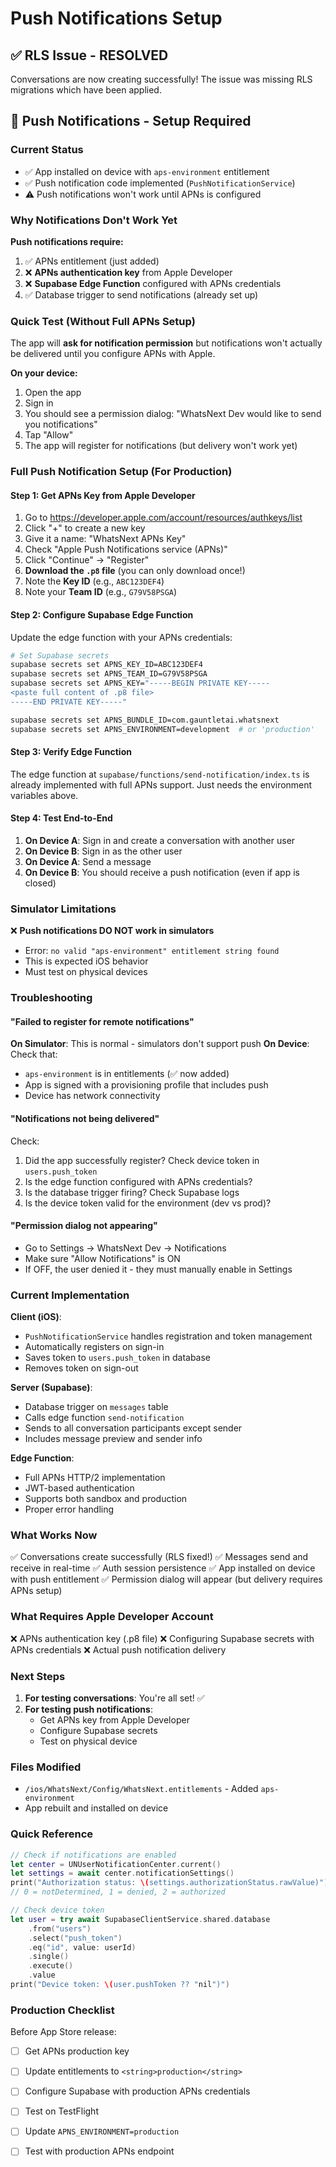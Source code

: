 # Push Notifications Setup

## ✅ RLS Issue - RESOLVED
Conversations are now creating successfully! The issue was missing RLS migrations which have been applied.

## 🔔 Push Notifications - Setup Required

### Current Status
- ✅ App installed on device with `aps-environment` entitlement
- ✅ Push notification code implemented (`PushNotificationService`)
- ⚠️ Push notifications won't work until APNs is configured

### Why Notifications Don't Work Yet

**Push notifications require:**
1. ✅ APNs entitlement (just added)
2. ❌ **APNs authentication key** from Apple Developer
3. ❌ **Supabase Edge Function** configured with APNs credentials
4. ✅ Database trigger to send notifications (already set up)

### Quick Test (Without Full APNs Setup)

The app will **ask for notification permission** but notifications won't actually be delivered until you configure APNs with Apple.

**On your device:**
1. Open the app
2. Sign in
3. You should see a permission dialog: "WhatsNext Dev would like to send you notifications"
4. Tap "Allow"
5. The app will register for notifications (but delivery won't work yet)

### Full Push Notification Setup (For Production)

#### Step 1: Get APNs Key from Apple Developer

1. Go to https://developer.apple.com/account/resources/authkeys/list
2. Click "+" to create a new key
3. Give it a name: "WhatsNext APNs Key"
4. Check "Apple Push Notifications service (APNs)"
5. Click "Continue" → "Register"
6. **Download the `.p8` file** (you can only download once!)
7. Note the **Key ID** (e.g., `ABC123DEF4`)
8. Note your **Team ID** (e.g., `G79V58PSGA`)

#### Step 2: Configure Supabase Edge Function

Update the edge function with your APNs credentials:

```bash
# Set Supabase secrets
supabase secrets set APNS_KEY_ID=ABC123DEF4
supabase secrets set APNS_TEAM_ID=G79V58PSGA
supabase secrets set APNS_KEY="-----BEGIN PRIVATE KEY-----
<paste full content of .p8 file>
-----END PRIVATE KEY-----"

supabase secrets set APNS_BUNDLE_ID=com.gauntletai.whatsnext
supabase secrets set APNS_ENVIRONMENT=development  # or 'production'
```

#### Step 3: Verify Edge Function

The edge function at `supabase/functions/send-notification/index.ts` is already implemented with full APNs support. Just needs the environment variables above.

#### Step 4: Test End-to-End

1. **On Device A**: Sign in and create a conversation with another user
2. **On Device B**: Sign in as the other user
3. **On Device A**: Send a message
4. **On Device B**: You should receive a push notification (even if app is closed)

### Simulator Limitations

❌ **Push notifications DO NOT work in simulators**
- Error: `no valid "aps-environment" entitlement string found`
- This is expected iOS behavior
- Must test on physical devices

### Troubleshooting

#### "Failed to register for remote notifications"
**On Simulator**: This is normal - simulators don't support push
**On Device**: Check that:
- `aps-environment` is in entitlements (✅ now added)
- App is signed with a provisioning profile that includes push
- Device has network connectivity

#### "Notifications not being delivered"
Check:
1. Did the app successfully register? Check device token in `users.push_token`
2. Is the edge function configured with APNs credentials?
3. Is the database trigger firing? Check Supabase logs
4. Is the device token valid for the environment (dev vs prod)?

#### "Permission dialog not appearing"
- Go to Settings → WhatsNext Dev → Notifications
- Make sure "Allow Notifications" is ON
- If OFF, the user denied it - they must manually enable in Settings

### Current Implementation

**Client (iOS)**:
- `PushNotificationService` handles registration and token management
- Automatically registers on sign-in
- Saves token to `users.push_token` in database
- Removes token on sign-out

**Server (Supabase)**:
- Database trigger on `messages` table
- Calls edge function `send-notification`
- Sends to all conversation participants except sender
- Includes message preview and sender info

**Edge Function**:
- Full APNs HTTP/2 implementation
- JWT-based authentication
- Supports both sandbox and production
- Proper error handling

### What Works Now

✅ Conversations create successfully (RLS fixed!)
✅ Messages send and receive in real-time
✅ Auth session persistence
✅ App installed on device with push entitlement
✅ Permission dialog will appear (but delivery requires APNs setup)

### What Requires Apple Developer Account

❌ APNs authentication key (.p8 file)
❌ Configuring Supabase secrets with APNs credentials
❌ Actual push notification delivery

### Next Steps

1. **For testing conversations**: You're all set! ✅
2. **For testing push notifications**: 
   - Get APNs key from Apple Developer
   - Configure Supabase secrets
   - Test on physical device

### Files Modified

- `/ios/WhatsNext/Config/WhatsNext.entitlements` - Added `aps-environment`
- App rebuilt and installed on device

### Quick Reference

```swift
// Check if notifications are enabled
let center = UNUserNotificationCenter.current()
let settings = await center.notificationSettings()
print("Authorization status: \(settings.authorizationStatus.rawValue)")
// 0 = notDetermined, 1 = denied, 2 = authorized

// Check device token
let user = try await SupabaseClientService.shared.database
    .from("users")
    .select("push_token")
    .eq("id", value: userId)
    .single()
    .execute()
    .value
print("Device token: \(user.pushToken ?? "nil")")
```

### Production Checklist

Before App Store release:
- [ ] Get APNs production key
- [ ] Update entitlements to `<string>production</string>`
- [ ] Configure Supabase with production APNs credentials
- [ ] Test on TestFlight
- [ ] Update `APNS_ENVIRONMENT=production`
- [ ] Test with production APNs endpoint

